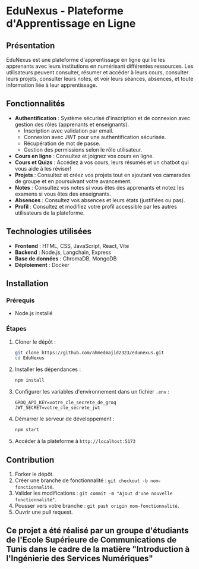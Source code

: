 # EduNexus - Plateforme d'Apprentissage en Ligne

## Présentation
EduNexus est une plateforme d'apprentissage en ligne qui lie les apprenants avec leurs institutions en numérisant différentes ressources. Les utilisateurs peuvent consulter, résumer et accéder à leurs cours, consulter leurs projets, consulter leurs notes, et voir leurs séances, absences, et toute information liée à leur apprentissage.

## Fonctionnalités
- **Authentification** : Système sécurisé d'inscription et de connexion avec gestion des rôles (apprenants et enseignants).
  - Inscription avec validation par email.
  - Connexion avec JWT pour une authentification sécurisée.
  - Récupération de mot de passe.
  - Gestion des permissions selon le rôle utilisateur.
- **Cours en ligne** : Consultez et joignez vos cours en ligne.
- **Cours et Quizs** : Accédez à vos cours, leurs résumés et un chatbot qui vous aide à les réviser!
- **Projets** : Consultez et créez vos projets tout en ajoutant vos camarades de groupe et en poursuivant votre avancement.
- **Notes** : Consultez vos notes si vous êtes des apprenants et notez les examens si vous êtes des enseignants.
- **Absences** : Consultez vos absences et leurs états (justifiées ou pas).
- **Profil** : Consultez et modifiez votre profil accessible par les autres utilisateurs de la plateforme.

## Technologies utilisées
- **Frontend** : HTML, CSS, JavaScript, React, Vite
- **Backend** : Node.js, Langchain, Express
- **Base de données** : ChromaDB, MongoDB
- **Déploiement** : Docker

## Installation
### Prérequis
- Node.js installé

### Étapes
1. Cloner le dépôt :
   ```bash
   git clone https://github.com/ahmedmajid2323/edunexus.git
   cd EduNexus
   ```
2. Installer les dépendances :
   ```bash
   npm install
   ```
3. Configurer les variables d'environnement dans un fichier `.env` :
   ```
   GROQ_API_KEY=votre_cle_secrete_de_groq
   JWT_SECRET=votre_cle_secrete_jwt
   ```
4. Démarrer le serveur de développement :
   ```bash
   npm start
   ```
5. Accéder à la plateforme à `http://localhost:5173`

## Contribution
1. Forker le dépôt.
2. Créer une branche de fonctionnalité : `git checkout -b nom-fonctionnalité`.
3. Valider les modifications : `git commit -m "Ajout d'une nouvelle fonctionnalité"`.
4. Pousser vers votre branche : `git push origin nom-fonctionnalité`.
5. Ouvrir une pull request.

## Ce projet a été réalisé par un groupe d'étudiants de l'Ecole Supérieure de Communications de Tunis dans le cadre de la matière "Introduction à l'Ingénierie des Services Numériques"


